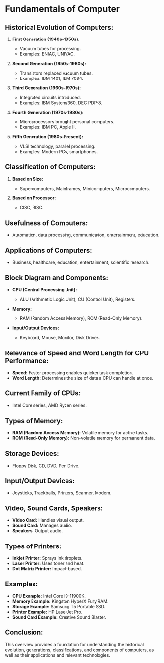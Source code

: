 # **Fundamentals of Computer**

## Historical Evolution of Computers:

1. **First Generation (1940s-1950s):**
   - Vacuum tubes for processing.
   - Examples: ENIAC, UNIVAC.

2. **Second Generation (1950s-1960s):**
   - Transistors replaced vacuum tubes.
   - Examples: IBM 1401, IBM 7094.

3. **Third Generation (1960s-1970s):**
   - Integrated circuits introduced.
   - Examples: IBM System/360, DEC PDP-8.

4. **Fourth Generation (1970s-1980s):**
   - Microprocessors brought personal computers.
   - Examples: IBM PC, Apple II.

5. **Fifth Generation (1980s-Present):**
   - VLSI technology, parallel processing.
   - Examples: Modern PCs, smartphones.

## **Classification of Computers:**

1. **Based on Size:**
   - Supercomputers, Mainframes, Minicomputers, Microcomputers.

2. **Based on Processor:**
   - CISC, RISC.

## Usefulness of Computers:

- Automation, data processing, communication, entertainment, education.

## Applications of Computers:

- Business, healthcare, education, entertainment, scientific research.

## Block Diagram and Components:

- **CPU (Central Processing Unit):**
  - ALU (Arithmetic Logic Unit), CU (Control Unit), Registers.

- **Memory:**
  - RAM (Random Access Memory), ROM (Read-Only Memory).

- **Input/Output Devices:**
  - Keyboard, Mouse, Monitor, Disk Drives.

## Relevance of Speed and Word Length for CPU Performance:

- **Speed:** Faster processing enables quicker task completion.
- **Word Length:** Determines the size of data a CPU can handle at once.

## Current Family of CPUs:

- Intel Core series, AMD Ryzen series.

## Types of Memory:

- **RAM (Random Access Memory):** Volatile memory for active tasks.
- **ROM (Read-Only Memory):** Non-volatile memory for permanent data.

## Storage Devices:

- Floppy Disk, CD, DVD, Pen Drive.

## Input/Output Devices:

- Joysticks, Trackballs, Printers, Scanner, Modem.

## Video, Sound Cards, Speakers:

- **Video Card:** Handles visual output.
- **Sound Card:** Manages audio.
- **Speakers:** Output audio.

## Types of Printers:

- **Inkjet Printer:** Sprays ink droplets.
- **Laser Printer:** Uses toner and heat.
- **Dot Matrix Printer:** Impact-based.

## Examples:

- **CPU Example:** Intel Core i9-11900K.
- **Memory Example:** Kingston HyperX Fury RAM.
- **Storage Example:** Samsung T5 Portable SSD.
- **Printer Example:** HP LaserJet Pro.
- **Sound Card Example:** Creative Sound Blaster.

## Conclusion:

This overview provides a foundation for understanding the historical evolution, generations, classifications, and components of computers, as well as their applications and relevant technologies.
